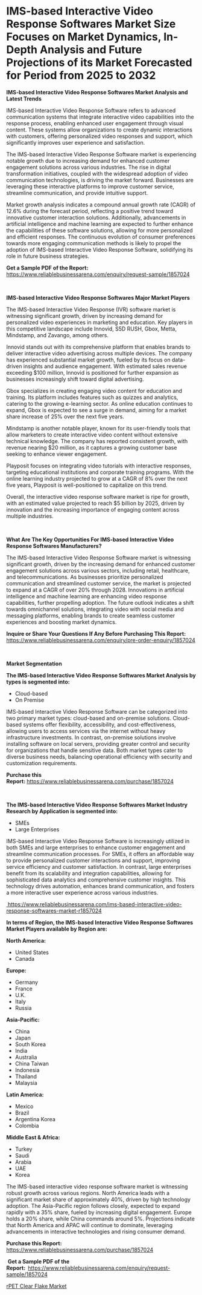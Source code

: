 <p><h1>IMS-based Interactive Video Response Softwares Market Size Focuses on Market Dynamics, In-Depth Analysis and Future Projections of its Market Forecasted for Period from 2025 to 2032</h1></p><p><strong>IMS-based Interactive Video Response Softwares Market Analysis and Latest Trends</strong></p>
<p><p>IMS-based Interactive Video Response Software refers to advanced communication systems that integrate interactive video capabilities into the response process, enabling enhanced user engagement through visual content. These systems allow organizations to create dynamic interactions with customers, offering personalized video responses and support, which significantly improves user experience and satisfaction.</p><p>The IMS-based Interactive Video Response Software market is experiencing notable growth due to increasing demand for enhanced customer engagement solutions across various industries. The rise in digital transformation initiatives, coupled with the widespread adoption of video communication technologies, is driving the market forward. Businesses are leveraging these interactive platforms to improve customer service, streamline communication, and provide intuitive support.</p><p>Market growth analysis indicates a compound annual growth rate (CAGR) of 12.6% during the forecast period, reflecting a positive trend toward innovative customer interaction solutions. Additionally, advancements in artificial intelligence and machine learning are expected to further enhance the capabilities of these software solutions, allowing for more personalized and efficient responses. The continuous evolution of consumer preferences towards more engaging communication methods is likely to propel the adoption of IMS-based Interactive Video Response Software, solidifying its role in future business strategies.</p></p>
<p><strong>Get a Sample PDF of the Report:&nbsp;</strong> <a href="https://www.reliablebusinessarena.com/enquiry/request-sample/1857024?utm_campaign=2928&utm_medium=2&utm_source=Github&utm_content=ia&utm_term=27032025&utm_id=ims-based-interactive-video-response-softwares">https://www.reliablebusinessarena.com/enquiry/request-sample/1857024</a></p>
<p>&nbsp;</p>
<p><strong>IMS-based Interactive Video Response Softwares Major Market Players</strong></p>
<p><p>The IMS-based Interactive Video Response (IVR) software market is witnessing significant growth, driven by increasing demand for personalized video experiences in marketing and education. Key players in this competitive landscape include Innovid, S5D RUSH, Gbox, Metta, Mindstamp, and Zavango, among others.</p><p>Innovid stands out with its comprehensive platform that enables brands to deliver interactive video advertising across multiple devices. The company has experienced substantial market growth, fueled by its focus on data-driven insights and audience engagement. With estimated sales revenue exceeding $100 million, Innovid is positioned for further expansion as businesses increasingly shift toward digital advertising.</p><p>Gbox specializes in creating engaging video content for education and training. Its platform includes features such as quizzes and analytics, catering to the growing e-learning sector. As online education continues to expand, Gbox is expected to see a surge in demand, aiming for a market share increase of 25% over the next five years.</p><p>Mindstamp is another notable player, known for its user-friendly tools that allow marketers to create interactive video content without extensive technical knowledge. The company has reported consistent growth, with revenue nearing $20 million, as it captures a growing customer base seeking to enhance viewer engagement.</p><p>Playposit focuses on integrating video tutorials with interactive responses, targeting educational institutions and corporate training programs. With the online learning industry projected to grow at a CAGR of 8% over the next five years, Playposit is well-positioned to capitalize on this trend.</p><p>Overall, the interactive video response software market is ripe for growth, with an estimated value projected to reach $5 billion by 2025, driven by innovation and the increasing importance of engaging content across multiple industries.</p></p>
<p>&nbsp;</p>
<p><strong>What Are The Key Opportunities For IMS-based Interactive Video Response Softwares Manufacturers?</strong></p>
<p><p>The IMS-based Interactive Video Response Software market is witnessing significant growth, driven by the increasing demand for enhanced customer engagement solutions across various sectors, including retail, healthcare, and telecommunications. As businesses prioritize personalized communication and streamlined customer service, the market is projected to expand at a CAGR of over 20% through 2028. Innovations in artificial intelligence and machine learning are enhancing video response capabilities, further propelling adoption. The future outlook indicates a shift towards omnichannel solutions, integrating video with social media and messaging platforms, enabling brands to create seamless customer experiences and boosting market dynamics.</p></p>
<p><strong>Inquire or Share Your Questions If Any Before Purchasing This Report:</strong> <a href="https://www.reliablebusinessarena.com/enquiry/pre-order-enquiry/1857024?utm_campaign=2928&utm_medium=2&utm_source=Github&utm_content=ia&utm_term=27032025&utm_id=ims-based-interactive-video-response-softwares">https://www.reliablebusinessarena.com/enquiry/pre-order-enquiry/1857024</a></p>
<p>&nbsp;</p>
<p><strong>Market Segmentation</strong></p>
<p><strong>The IMS-based Interactive Video Response Softwares Market Analysis by types is segmented into:</strong></p>
<p><ul><li>Cloud-based</li><li>On Premise</li></ul></p>
<p><p>IMS-based Interactive Video Response Software can be categorized into two primary market types: cloud-based and on-premise solutions. Cloud-based systems offer flexibility, accessibility, and cost-effectiveness, allowing users to access services via the internet without heavy infrastructure investments. In contrast, on-premise solutions involve installing software on local servers, providing greater control and security for organizations that handle sensitive data. Both market types cater to diverse business needs, balancing operational efficiency with security and customization requirements.</p></p>
<p><strong>Purchase this Report:&nbsp;</strong><a href="https://www.reliablebusinessarena.com/purchase/1857024?utm_campaign=2928&utm_medium=2&utm_source=Github&utm_content=ia&utm_term=27032025&utm_id=ims-based-interactive-video-response-softwares">https://www.reliablebusinessarena.com/purchase/1857024</a></p>
<p>&nbsp;</p>
<p><strong>The IMS-based Interactive Video Response Softwares Market Industry Research by Application is segmented into:</strong></p>
<p><ul><li>SMEs</li><li>Large Enterprises</li></ul></p>
<p><p>IMS-based Interactive Video Response Software is increasingly utilized in both SMEs and large enterprises to enhance customer engagement and streamline communication processes. For SMEs, it offers an affordable way to provide personalized customer interactions and support, improving service efficiency and customer satisfaction. In contrast, large enterprises benefit from its scalability and integration capabilities, allowing for sophisticated data analytics and comprehensive customer insights. This technology drives automation, enhances brand communication, and fosters a more interactive user experience across various industries.</p></p>
<p><a href="https://www.reliablebusinessarena.com/ims-based-interactive-video-response-softwares-market-r1857024?utm_campaign=2928&utm_medium=2&utm_source=Github&utm_content=ia&utm_term=27032025&utm_id=ims-based-interactive-video-response-softwares">&nbsp;https://www.reliablebusinessarena.com/ims-based-interactive-video-response-softwares-market-r1857024</a></p>
<p><strong>In terms of Region, the IMS-based Interactive Video Response Softwares Market Players available by Region are:</strong></p>
<p>
    <p> <strong> North America: </strong>
        <ul>
            <li>United States</li>
            <li>Canada</li>
        </ul>
        </p> 
    <p> <strong> Europe: </strong>
        <ul>
            <li>Germany</li>
            <li>France</li>
            <li>U.K.</li>
            <li>Italy</li>
            <li>Russia</li>
        </ul>
        </p> 
    <p> <strong> Asia-Pacific: </strong>
        <ul>
            <li>China</li>
            <li>Japan</li>
            <li>South Korea</li>
            <li>India</li>
            <li>Australia</li>
            <li>China Taiwan</li>
            <li>Indonesia</li>
            <li>Thailand</li>
            <li>Malaysia</li>
        </ul>
        </p> 
    <p> <strong> Latin America: </strong>
        <ul>
            <li>Mexico</li>
            <li>Brazil</li>
            <li>Argentina Korea</li>
            <li>Colombia</li>
        </ul>
        </p> 
    <p> <strong> Middle East & Africa: </strong>
        <ul>
            <li>Turkey</li>
            <li>Saudi</li>
            <li>Arabia</li>
            <li>UAE</li>
            <li>Korea</li>
        </ul>
    </p>
    </p>
<p><p>The IMS-based interactive video response software market is witnessing robust growth across various regions. North America leads with a significant market share of approximately 40%, driven by high technology adoption. The Asia-Pacific region follows closely, expected to expand rapidly with a 35% share, fueled by increasing digital engagement. Europe holds a 20% share, while China commands around 5%. Projections indicate that North America and APAC will continue to dominate, leveraging advancements in interactive technologies and rising consumer demand.</p></p>
<p><strong>Purchase this Report: </strong><a href="https://www.reliablebusinessarena.com/purchase/1857024?utm_campaign=2928&utm_medium=2&utm_source=Github&utm_content=ia&utm_term=27032025&utm_id=ims-based-interactive-video-response-softwares">https://www.reliablebusinessarena.com/purchase/1857024</a></p>
<p>&nbsp;<strong>Get a Sample PDF of the Report:&nbsp;&nbsp;</strong><a href="https://www.reliablebusinessarena.com/enquiry/request-sample/1857024?utm_campaign=2928&utm_medium=2&utm_source=Github&utm_content=ia&utm_term=27032025&utm_id=ims-based-interactive-video-response-softwares">https://www.reliablebusinessarena.com/enquiry/request-sample/1857024</a></p>
<p><strong></strong></p>
<p><p><a href="https://github.com/carendesrochers299/Market-Research-Report-List-1/blob/main/rpet-clear-flake-market.md?utm_campaign=2928&utm_medium=2&utm_source=Github&utm_content=ia&utm_term=27032025&utm_id=ims-based-interactive-video-response-softwares">rPET Clear Flake Market</a></p></p>